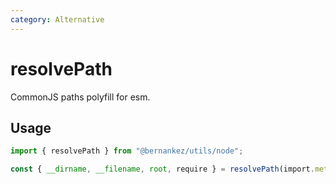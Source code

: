```yaml
---
category: Alternative
---
```


# resolvePath

CommonJS paths polyfill for esm.

## Usage

```ts
import { resolvePath } from "@bernankez/utils/node";

const { __dirname, __filename, root, require } = resolvePath(import.meta.url);
```
